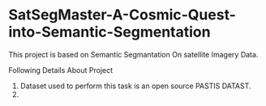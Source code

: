 # SatSegMaster-A-Cosmic-Quest-into-Semantic-Segmentation


This project is based on Semantic Segmantation On satellite Imagery Data.

Following Details About Project
1. Dataset used to perform this task is an open source PASTIS DATAST.
2. 
